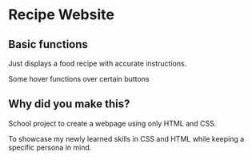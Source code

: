 <H1>Recipe Website</H1>

<H2>Basic functions</H2>
<P>Just displays a food recipe with accurate instructions.</P>
<p>Some hover functions over certain buttons</p>

<H2>Why did you make this?</H2>
<p>School project to create a webpage using only HTML and CSS.</p>
<p>To showcase my newly learned skills in CSS and HTML while keeping a specific persona in mind.</p>

